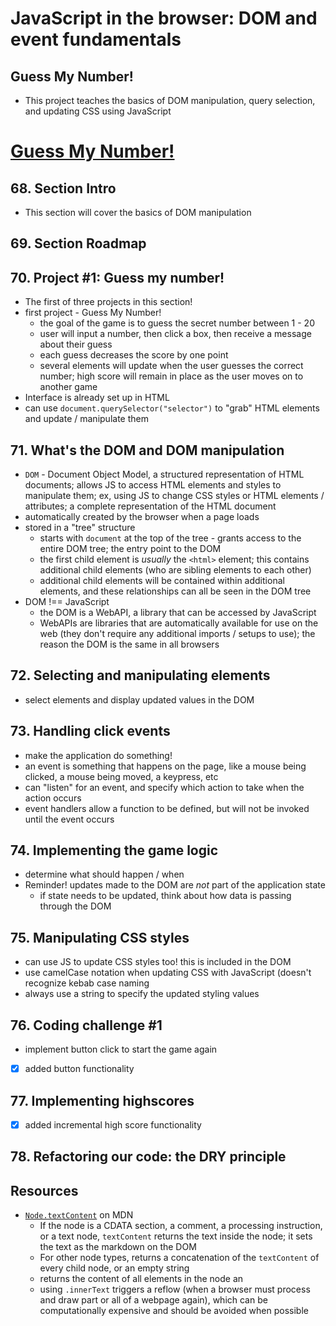 # JavaScript in the browser: DOM and event fundamentals

## Guess My Number!
* This project teaches the basics of DOM manipulation, query selection, and updating CSS using JavaScript

# [Guess My Number!](https://codepen.io/nichelicorn/pen/YzEaWNb)

## 68. Section Intro
* This section will cover the basics of DOM manipulation

## 69. Section Roadmap

## 70. Project #1: Guess my number!
* The first of three projects in this section!
* first project - Guess My Number!
  * the goal of the game is to guess the secret number between 1 - 20
  * user will input a number, then click a box, then receive a message about their guess
  * each guess decreases the score by one point
  * several elements will update when the user guesses the correct number; high score will remain in place as the user moves on to another game
* Interface is already set up in HTML
* can use `document.querySelector("selector")` to "grab" HTML elements and update / manipulate them

## 71. What's the DOM and DOM manipulation
* `DOM` - Document Object Model, a structured representation of HTML documents; allows JS to access HTML elements and styles to manipulate them; ex, using JS to change CSS styles or HTML elements / attributes; a complete representation of the HTML document
* automatically created by the browser when a page loads
* stored in a "tree" structure
  * starts with `document` at the top of the tree - grants access to the entire DOM tree; the entry point to the DOM
  * the first child element is *usually* the `<html>` element; this contains additional child elements (who are sibling elements to each other)
  * additional child elements will be contained within additional elements, and these relationships can all be seen in the DOM tree
* DOM !== JavaScript
  * the DOM is a WebAPI, a library that can be accessed by JavaScript
  * WebAPIs are libraries that are automatically available for use on the web (they don't require any additional imports / setups to use); the reason the DOM is the same in all browsers

## 72. Selecting and manipulating elements
* select elements and display updated values in the DOM

## 73. Handling click events
* make the application do something!
* an event is something that happens on the page, like a mouse being clicked, a mouse being moved, a keypress, etc
* can "listen" for an event, and specify which action to take when the action occurs
* event handlers allow a function to be defined, but will not be invoked until the event occurs

## 74. Implementing the game logic
* determine what should happen / when
* Reminder! updates made to the DOM are *not* part of the application state
  * if state needs to be updated, think about how data is passing through the DOM

## 75. Manipulating CSS styles
* can use JS to update CSS styles too! this is included in the DOM
* use camelCase notation when updating CSS with JavaScript (doesn't recognize kebab case naming
* always use a string to specify the updated styling values

## 76. Coding challenge #1
* implement button click to start the game again
- [x] added button functionality

## 77. Implementing highscores
- [x] added incremental high score functionality

## 78. Refactoring our code: the DRY principle

## Resources
* [`Node.textContent`](https://developer.mozilla.org/en-US/docs/Web/API/Node/textContent) on MDN
  * If the node is a CDATA section, a comment, a processing instruction, or a text node, `textContent` returns the text inside the node; it sets the text as the markdown on the DOM
  * For other node types, returns a concatenation of the `textContent` of every child node, or an empty string
  * returns the content of all elements in the node an
  * using `.innerText` triggers a reflow (when a browser must process and draw part or all of a webpage again), which can be computationally expensive and should be avoided when possible